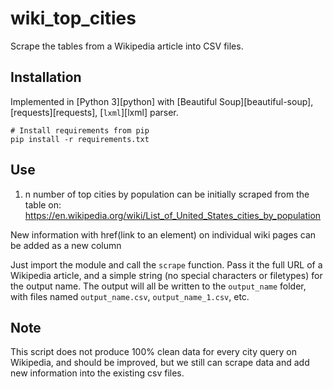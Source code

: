 # wiki_top_cities

Scrape the tables from a Wikipedia article into CSV files.

## Installation

Implemented in [Python 3][python] with [Beautiful Soup][beautiful-soup], [requests][requests], [`lxml`][lxml] parser.

```
# Install requirements from pip
pip install -r requirements.txt
```

## Use

1. n number of top cities by population can be initially scraped from the table on:
https://en.wikipedia.org/wiki/List_of_United_States_cities_by_population

New information with href(link to an element) on individual wiki pages can be added as a new column

Just import the module and call the `scrape` function. Pass it the full URL of a Wikipedia article, and a simple string (no special characters or filetypes) for the output name. The output will all be written to the `output_name` folder, with files named `output_name.csv`, `output_name_1.csv`, etc.


## Note
This script does not produce 100% clean data for every city query on Wikipedia, and should be improved, but we still can scrape data and add new information into the existing csv files.
